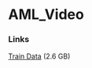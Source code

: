 # AML_Video

### Links
[Train Data](https://filedn.com/l0kNCNuXuEq70c3iUHsXxJ7/train.tar) (2.6 GB)
 
